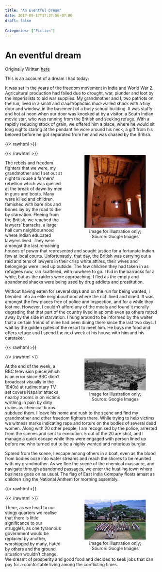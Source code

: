 ```yaml
---
title: "An Eventful Dream"
date: 2017-09-17T17:37:56-07:00
draft: false

Categories: ["Fiction"]
---
```


# An eventful dream

Originally Written [here](https://medium.com/%E0%B4%95%E0%B5%81%E0%B4%B1%E0%B4%BF%E0%B4%AA%E0%B5%8D%E0%B4%AA%E0%B5%81%E0%B4%95%E0%B5%BE/an-eventful-dream-58207d6f4253?source=---------1-----------------------)

This is an account of a dream I had today:

It was set in the years of the freedom movement in India and World War 2. Agricultural production had failed due to drought, war, plunder and loot by the imperialists to aid war supplies. My grandmother and I, two patriots on the run, lived in a small and claustrophobic mud-walled shack with a tiny door and window, in the basement of a busy school building. It was stuffy and hot at noon when our door was knocked at by a visitor, a South Indian movie star, who was running from the British and seeking refuge. With a rapidly reducing stock of grain, we offered him a place, where he would sit long nights staring at the pendant he wore around his neck, a gift from his beloved before he got separated from her and was chased by the British.

{{< rawhtml >}}
<figure style="height: 100%; width: 40%; float: right; padding-left: 2rem; text-align: center">
    <img class="special-img-class"  src="./dream-1.jpg" />
    <figcaption>Image for illustration only; Source: Google Images</figcaption>
</figure>
{{< /rawhtml >}}

The rebels and freedom fighters that we were, my grandmother and I set out at night to rouse a farmers’ rebellion which was quelled at the break of dawn by men in guns and boots. Many were killed and children, famished with bare ribs and bones lay by the road to die by starvation. Fleeing from the British, we reached the lawyers’ barracks, a large hall cum neighbourhood where Indian educated lawyers lived. They were amongst the last remaining houses of power that represented and sought justice for a fortunate Indian few at local courts. Unfortunately, that day, the British was carrying out a raid and tens of lawyers in their crisp white attires, their wives and belongings were lined up outside. The few children they had taken in as refugees now, ran scattered, with nowhere to go. I hid in the barracks for a while, but as the raiders were approaching, I fled as the empty and abandoned shacks were being used by drug addicts and prostitution.

Without having eaten for several days and on the run for being wanted, I blended into an elite neighbourhood where the rich lived and dined. It was amongst the few places free of police and inspection, and for a while they lost me. However, I couldn’t afford any of the meals and found it morally degrading that that part of the country lived in aplomb even as others rotted away by the side in starvation. I hung around to be informed by the waiter that a certain friend of mine had been dining there since the last two days. I wait by the golden gates of the resort to meet him. He buys me food and offers refuge and I spend the next week at his house with him and his caretaker.

{{< rawhtml >}}
<figure style="height: 100%; width: 40%; float: right; padding-left: 2rem; text-align: center">
    <img class="special-img-class"  src="./dream-2.jpeg" />
    <figcaption>Image for illustration only; Source: Google Images</figcaption>
</figure>
{{< /rawhtml >}}

At the end of the week, a BBC television piece(which is an error since BBC didn’t broadcast visually in the 1940s) at rudimentary TV set covers Napalm attacks nearby zooms in on victims writhing in pain by dirty drains as chemical burns subdued them. I leave his home and rush to the scene and find my grandmother and other freedom fighters there. While trying to help victims we witness marks indicating rape and torture on the bodies of several dead women. Along with 20 other people, I am recognised by the police, arrested from the scenes and sent to execution. 5 out of the 20 are shot, and I manage a quick escape while they were engaged with person lined up before me who turned out to be a highly wanted and notorious burglar.

Spared from the scene, I escape among others in a boat, even as the blood from bodies ooze into water streams and reach the shores to be reunited with my grandmother. As we flee the scene of the chemical massacre, and navigate through abandoned passages, we enter the hustling town where business goes on as usual. The flag of East India Company floats amast as children sing the National Anthem for morning assembly.

{{< rawhtml >}}
<figure style="height: 100%; width: 40%; float: right; padding-left: 2rem; text-align: center">
    <img class="special-img-class"  src="./dream-3.jpg" />
    <figcaption>Image for illustration only; Source: Google Images</figcaption>
</figure>
{{< /rawhtml >}}

There, as we head to our stingy quarters we realise that there is little significance to our struggles, as one tyrannous government would be replaced by another, worshipped by many, hated by others and the ground situation wouldn’t change. We dreamt of prosperity and good food and decided to seek jobs that can pay for a comfortable living among the conflicting times.
